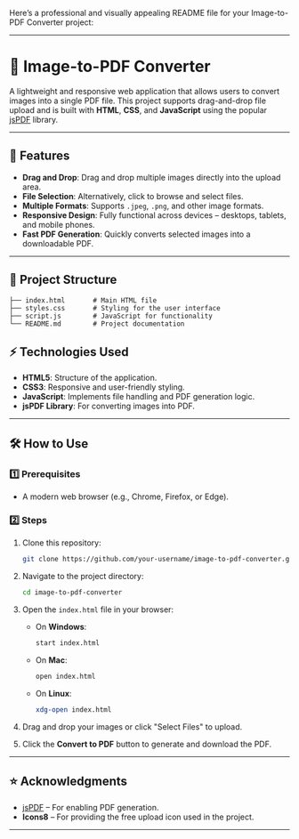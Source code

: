 Here’s a professional and visually appealing README file for your Image-to-PDF Converter project:

---

# 📄 Image-to-PDF Converter

A lightweight and responsive web application that allows users to convert images into a single PDF file. This project supports drag-and-drop file upload and is built with **HTML**, **CSS**, and **JavaScript** using the popular [jsPDF](https://github.com/parallax/jsPDF) library.

---

## 🚀 Features
- **Drag and Drop**: Drag and drop multiple images directly into the upload area.
- **File Selection**: Alternatively, click to browse and select files.
- **Multiple Formats**: Supports `.jpeg`, `.png`, and other image formats.
- **Responsive Design**: Fully functional across devices – desktops, tablets, and mobile phones.
- **Fast PDF Generation**: Quickly converts selected images into a downloadable PDF.

---

## 📂 Project Structure
```
├── index.html       # Main HTML file
├── styles.css       # Styling for the user interface
├── script.js        # JavaScript for functionality
└── README.md        # Project documentation
```



## ⚡ Technologies Used
- **HTML5**: Structure of the application.
- **CSS3**: Responsive and user-friendly styling.
- **JavaScript**: Implements file handling and PDF generation logic.
- **jsPDF Library**: For converting images into PDF.

---

## 🛠️ How to Use

### 1️⃣ Prerequisites
- A modern web browser (e.g., Chrome, Firefox, or Edge).

### 2️⃣ Steps
1. Clone this repository:
   ```bash
   git clone https://github.com/your-username/image-to-pdf-converter.git
   ```
2. Navigate to the project directory:
   ```bash
   cd image-to-pdf-converter
   ```
3. Open the `index.html` file in your browser:
   - On **Windows**:
     ```bash
     start index.html
     ```
   - On **Mac**:
     ```bash
     open index.html
     ```
   - On **Linux**:
     ```bash
     xdg-open index.html
     ```

4. Drag and drop your images or click "Select Files" to upload.
5. Click the **Convert to PDF** button to generate and download the PDF.

---



## ⭐ Acknowledgments
- [jsPDF](https://github.com/parallax/jsPDF) – For enabling PDF generation.
- **Icons8** – For providing the free upload icon used in the project.

---
